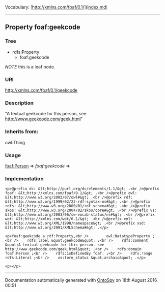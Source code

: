 Vocabulary: [http://xmlns.com/foaf/0.1/](index.md) 



---	
	




    


## Property foaf:geekcode


### Tree

* rdfs:Property
    * foaf:geekcode





*NOTE* this is a leaf node.


### URI
http://xmlns.com/foaf/0.1/geekcode

### Description
&quot;A textual geekcode for this person, see http://www.geekcode.com/geek.html&quot;


### Inherits from:
owl:Thing



### Usage


[foaf:Person](class-14-foafperson.md) 
=&gt;&nbsp;_foaf:geekcode_&nbsp;=&gt;&nbsp;[](.md)

### Implementation
```
<p>@prefix dc: &lt;http://purl.org/dc/elements/1.1/&gt; .<br />@prefix foaf: &lt;http://xmlns.com/foaf/0.1/&gt; .<br />@prefix owl: &lt;http://www.w3.org/2002/07/owl#&gt; .<br />@prefix rdf: &lt;http://www.w3.org/1999/02/22-rdf-syntax-ns#&gt; .<br />@prefix rdfs: &lt;http://www.w3.org/2000/01/rdf-schema#&gt; .<br />@prefix skos: &lt;http://www.w3.org/2004/02/skos/core#&gt; .<br />@prefix vs: &lt;http://www.w3.org/2003/06/sw-vocab-status/ns#&gt; .<br />@prefix wot: &lt;http://xmlns.com/wot/0.1/&gt; .<br />@prefix xml: &lt;http://www.w3.org/XML/1998/namespace&gt; .<br />@prefix xsd: &lt;http://www.w3.org/2001/XMLSchema#&gt; .</p>

<p>foaf:geekcode a rdf:Property,<br />        owl:DatatypeProperty ;<br />    rdfs:label &quot;geekcode&quot; ;<br />    rdfs:comment &quot;A textual geekcode for this person, see http://www.geekcode.com/geek.html&quot; ;<br />    rdfs:domain foaf:Person ;<br />    rdfs:isDefinedBy foaf: ;<br />    rdfs:range rdfs:Literal ;<br />    vs:term_status &quot;archaic&quot; .</p>

<p></p>
```










---

Documentation automatically generated with [OntoSpy](http://ontospy.readthedocs.org/ "Open") on 18th August 2016 00:51